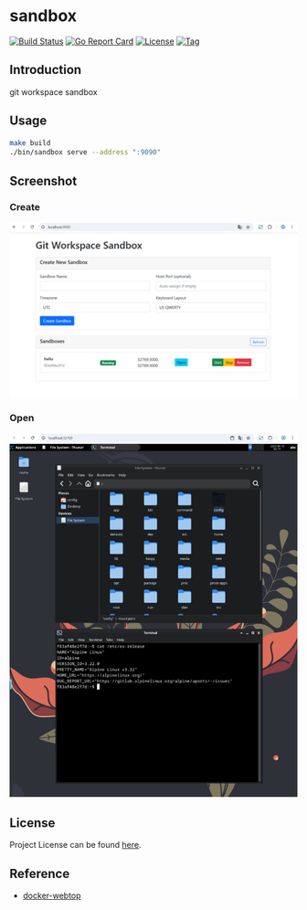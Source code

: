 # sandbox

[![Build Status](https://github.com/repo-scm/sandbox/workflows/ci/badge.svg?branch=main&event=push)](https://github.com/repo-scm/sandbox/actions?query=workflow%3Aci)
[![Go Report Card](https://goreportcard.com/badge/github.com/repo-scm/sandbox)](https://goreportcard.com/report/github.com/repo-scm/sandbox)
[![License](https://img.shields.io/github/license/repo-scm/sandbox.svg)](https://github.com/repo-scm/sandbox/blob/main/LICENSE)
[![Tag](https://img.shields.io/github/tag/repo-scm/sandbox.svg)](https://github.com/repo-scm/sandbox/tags)



## Introduction

git workspace sandbox



## Usage

```bash
make build
./bin/sandbox serve --address ":9090"
```



## Screenshot

### Create

![create](create.png)

### Open

![open](open.png)



## License

Project License can be found [here](LICENSE).



## Reference

- [docker-webtop](https://github.com/linuxserver/docker-webtop)

